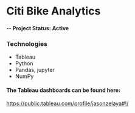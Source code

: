 # Citi Bike Analytics

#### -- Project Status: Active

### Technologies
* Tableau
* Python
* Pandas, jupyter
* NumPy

#### The Tableau dashboards can be found here:
https://public.tableau.com/profile/jasonzelaya#!/